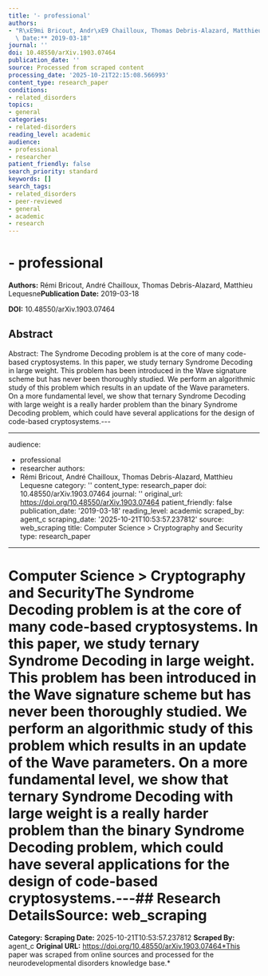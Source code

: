```yaml
---
title: '- professional'
authors:
- "R\xE9mi Bricout, Andr\xE9 Chailloux, Thomas Debris-Alazard, Matthieu Lequesne**Publication\
  \ Date:** 2019-03-18"
journal: ''
doi: 10.48550/arXiv.1903.07464
publication_date: ''
source: Processed from scraped content
processing_date: '2025-10-21T22:15:08.566993'
content_type: research_paper
conditions:
- related_disorders
topics:
- general
categories:
- related-disorders
reading_level: academic
audience:
- professional
- researcher
patient_friendly: false
search_priority: standard
keywords: []
search_tags:
- related_disorders
- peer-reviewed
- general
- academic
- research
---
```


# - professional

**Authors:** Rémi Bricout, André Chailloux, Thomas Debris-Alazard, Matthieu Lequesne**Publication Date:** 2019-03-18

**DOI:** 10.48550/arXiv.1903.07464

## Abstract

Abstract:
The Syndrome Decoding problem is at the core of many code-based cryptosystems. In this paper, we study ternary Syndrome Decoding in large weight. This problem has been introduced in the Wave signature scheme but has never been thoroughly studied. We perform an algorithmic study of this problem which results in an update of the Wave parameters. On a more fundamental level, we show that ternary Syndrome Decoding with large weight is a really harder problem than the binary Syndrome Decoding problem, which could have several applications for the design of code-based cryptosystems.---

---
audience:
- professional
- researcher
authors:
- Rémi Bricout, André Chailloux, Thomas Debris-Alazard, Matthieu Lequesne
category: ''
content_type: research_paper
doi: 10.48550/arXiv.1903.07464
journal: ''
original_url: https://doi.org/10.48550/arXiv.1903.07464
patient_friendly: false
publication_date: '2019-03-18'
reading_level: academic
scraped_by: agent_c
scraping_date: '2025-10-21T10:53:57.237812'
source: web_scraping
title: Computer Science > Cryptography and Security
type: research_paper
---
# Computer Science > Cryptography and SecurityThe Syndrome Decoding problem is at the core of many code-based cryptosystems. In this paper, we study ternary Syndrome Decoding in large weight. This problem has been introduced in the Wave signature scheme but has never been thoroughly studied. We perform an algorithmic study of this problem which results in an update of the Wave parameters. On a more fundamental level, we show that ternary Syndrome Decoding with large weight is a really harder problem than the binary Syndrome Decoding problem, which could have several applications for the design of code-based cryptosystems.---## Research Details**Source:** web_scraping
**Category:**
**Scraping Date:** 2025-10-21T10:53:57.237812
**Scraped By:** agent_c
**Original URL:** https://doi.org/10.48550/arXiv.1903.07464*This paper was scraped from online sources and processed for the neurodevelopmental disorders knowledge base.*